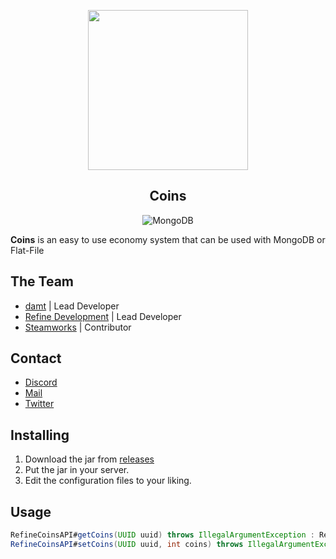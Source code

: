<div align="center">

  <img src="https://images-wixmp-ed30a86b8c4ca887773594c2.wixmp.com/f/aa454069-1f38-4db1-a9e3-75d6b00c42e8/demm4u3-78c5e05f-d4a6-494e-a676-8c006e9833b6.png/v1/fill/w_1280,h_1280,strp/miss_minutes_png_by_akithefullxd_demm4u3-fullview.png?token=eyJ0eXAiOiJKV1QiLCJhbGciOiJIUzI1NiJ9.eyJzdWIiOiJ1cm46YXBwOjdlMGQxODg5ODIyNjQzNzNhNWYwZDQxNWVhMGQyNmUwIiwiaXNzIjoidXJuOmFwcDo3ZTBkMTg4OTgyMjY0MzczYTVmMGQ0MTVlYTBkMjZlMCIsIm9iaiI6W1t7ImhlaWdodCI6Ijw9MTI4MCIsInBhdGgiOiJcL2ZcL2FhNDU0MDY5LTFmMzgtNGRiMS1hOWUzLTc1ZDZiMDBjNDJlOFwvZGVtbTR1My03OGM1ZTA1Zi1kNGE2LTQ5NGUtYTY3Ni04YzAwNmU5ODMzYjYucG5nIiwid2lkdGgiOiI8PTEyODAifV1dLCJhdWQiOlsidXJuOnNlcnZpY2U6aW1hZ2Uub3BlcmF0aW9ucyJdfQ.MF2sid1HxTTlBregJCwbTv30I822LhL1yhk15oWrJ_k" style="width:256px;height:256px"></img>
  ## Coins

</small></i>

![MongoDB](https://img.shields.io/badge/MongoDB-%234ea94b.svg?style=for-the-badge&logo=mongodb&logoColor=white)

</div>

**Coins** is an easy to use economy system that can be used with MongoDB or Flat-File

## The Team
+ [damt](https://github.com/therealdamt) | Lead Developer
+ [Refine Development](https://github.com/RefineDevelopment) | Lead Developer
+ [Steamworks](https://github.com/steamworksmc) | Contributor

## Contact
- [Discord](https://dsc.gg/refine)
- [Mail](mailto:refinedevelopment@gmail.com)
- [Twitter](https://twitter.com/RefineDevelopment)

## Installing
1. Download the jar from <a href="https://github.com/RefineDevelopment/RefineCoins/releases/">releases</a>
2. Put the jar in your server.
3. Edit the configuration files to your liking.

## Usage

```java
RefineCoinsAPI#getCoins(UUID uuid) throws IllegalArgumentException : Returns the amount of coins a profile has. 
RefineCoinsAPI#setCoins(UUID uuid, int coins) throws IllegalArgumentException : Returns nothing.
```
